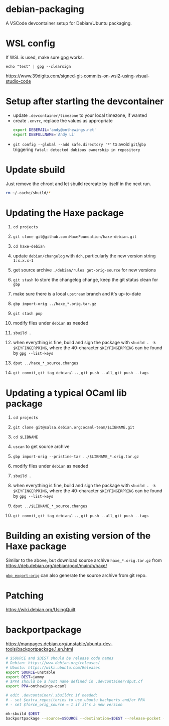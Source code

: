# debian-packaging

A VSCode devcontainer setup for Debian/Ubuntu packaging.

# WSL config

If WSL is used, make sure gpg works.

```
echo "test" | gpg --clearsign
```

https://www.39digits.com/signed-git-commits-on-wsl2-using-visual-studio-code

# Setup after starting the devcontainer

 * update `.devcontainer/timezone` to your local timezone, if wanted
 * create `.envrc`, replace the values as appropriate
    ```sh
    export DEBEMAIL='andy@onthewings.net'
    export DEBFULLNAME='Andy Li'
    ```
 * `git config --global --add safe.directory '*'` to avoid `git`/`gbp` triggering `fatal: detected dubious ownership in repository`

# Update sbuild

Just remove the chroot and let sbuild recreate by itself in the next run.
```sh
rm ~/.cache/sbuild/*
```

# Updating the Haxe package

 1. `cd projects`

 2. `git clone git@github.com:HaxeFoundation/haxe-debian.git`

 3. `cd haxe-debian`

 4. update `debian/changelog` with `dch`, particularly the new version string `1:x.x.x-1`

 5. get source archive `./debian/rules get-orig-source` for new versions

 6. `git stash` to store the changelog change, keep the git status clean for `gbp`

 7. make sure there is a local `upstream` branch and it's up-to-date

 8. `gbp import-orig ../haxe_*.orig.tar.gz`

 9. `git stash pop`

 10. modify files under `debian` as needed

 11. `sbuild .`

 12. when everything is fine, build and sign the package with `sbuild . -k $KEYFINGERPRING`, where the 40-character `$KEYFINGERPRING` can be found by `gpg --list-keys`

 13. `dput ../haxe_*_source.changes`

 14. `git commit`, `git tag debian/...`, `git push --all`, `git push --tags`

# Updating a typical OCaml lib package

 1. `cd projects`

 2. `git clone git@salsa.debian.org:ocaml-team/$LIBNAME.git`

 3. `cd $LIBNAME`

 4. `uscan` to get source archive

 5. `gbp import-orig --pristine-tar ../$LIBNAME_*.orig.tar.gz`

 6. modify files under `debian` as needed

 7. `sbuild .`

 8. when everything is fine, build and sign the package with `sbuild . -k $KEYFINGERPRING`, where the 40-character `$KEYFINGERPRING` can be found by `gpg --list-keys`

 9. `dput ../$LIBNAME_*_source.changes`

 10. `git commit`, `git tag debian/...`, `git push --all`, `git push --tags`

# Building an existing version of the Haxe package

Similar to the above, but download source archive `haxe_*.orig.tar.gz` from https://deb.debian.org/debian/pool/main/h/haxe/

[`gbp export-orig`](https://manpages.debian.org/unstable/git-buildpackage/gbp-export-orig.1.en.html) can also generate the source archive from git repo.

# Patching

https://wiki.debian.org/UsingQuilt


# backportpackage

https://manpages.debian.org/unstable/ubuntu-dev-tools/backportpackage.1.en.html

```sh
# $SOURCE and $DEST should be release code names
# Debian: https://www.debian.org/releases/
# Ubuntu: https://wiki.ubuntu.com/Releases
export SOURCE=unstable
export DEST=jammy
# $PPA should be a host name defined in .devcontainer/dput.cf
export PPA=onthewings-ocaml

# edit .devcontainer/.sbuildrc if needed:
# - set $extra_repositories to use ubuntu backports and/or PPA
# - set $force_orig_source = 1 if it's a new version

mk-sbuild $DEST
backportpackage --source=$SOURCE --destination=$DEST --release-pocket --build --upload=$PPA
```
